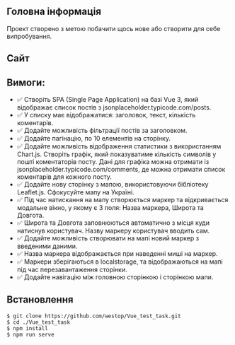 ## Головна інформація
Проект створено з метою побачити щось нове або створити для себе випробування.

## Сайт
	
## Вимоги:
* ✅ Створіть SPA (Single Page Application) на базі Vue 3, який
відображає список постів з
jsonplaceholder.typicode.com/posts.
* ✅ У списку має відображатися: заголовок, текст, кількість коментарів.
* ✅ Додайте можливість фільтрації постів за заголовком.
* ✅ Додайте пагінацію, по 10 елементів на сторінку.
* ✅ Додайте можливість відображення статистики з
використанням Chart.js. Створіть графік, який
показуватиме кількість символів у пошті коментаторів
посту. Дані для графіка можна отримати із
jsonplaceholder.typicode.com/comments, де можна
отримати список коментарів для кожного посту.
* ✅ Додайте нову сторінку з мапою, використовуючи
бібліотеку Leaflet.js. Сфокусуйте мапу на Україні.
* ✅ Під час натискання на мапу створюється маркер та
відкривається модальне вікно, у якому є 3 поля: Назва
маркера, Широта та Довгота.
* ✅ Широта та Довгота заповнюються автоматично з
місця куди натиснув користувач. Назву маркеру
користувач вводить сам.
* ✅ Додайте можливість створювати на мапі новий маркер з
введеними даними.
* ✅ Назва маркера відображається при наведенні миші на
маркер.
* ✅ Маркери зберігаються в localstorage, та відображаються
на мапі під час перезавантаження сторінки.
* ✅ Додайте навігацію між головною сторінкою і сторінкою
мапи.

## Встановлення
```
$ git clone https://github.com/westop/Vue_test_task.git
$ cd ./Vue_test_task
$ npm install
$ npm run serve
```
